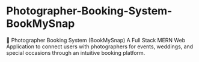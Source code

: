 # Photographer-Booking-System-BookMySnap
📸 Photographer Booking System (BookMySnap)  A Full Stack MERN Web Application to connect users with photographers for events, weddings, and special occasions through an intuitive booking platform.
